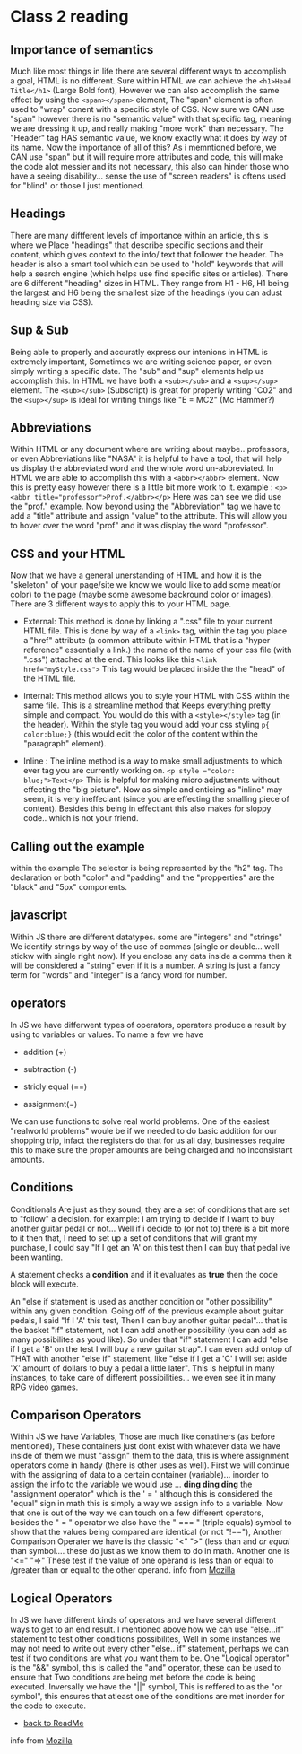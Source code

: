 
# Class 2 reading

## Importance of semantics

Much like most things in life there are several different ways to accomplish a goal, HTML is no different. Sure within HTML we can achieve the  ``<h1>Head Title</h1>``  (Large Bold font), However we can also accomplish the same effect by using the ``<span></span>`` element, The "span" element is often used to "wrap" conent with a specific style of CSS. Now sure we CAN use "span" however there is no "semantic value" with that specific tag, meaning we are dressing it up, and really making "more work" than necessary. The "Header" tag HAS semantic value, we know exactly what it does by way of its name. Now the importance of all of this? As i memntioned before, we CAN use "span" but it will require more attributes and code, this will make the code alot messier and its not necessary, this also can hinder those who have a seeing disability... sense the use of "screen readers" is oftens used for "blind" or those I just mentioned.

## Headings

There are many diffferent levels of importance within an article, this is where we Place "headings" that describe specific sections and their content, which gives context to the info/ text that follower the header. The header is also a smart tool which can be used to "hold" keywords that will help a search engine (which helps use find specific sites or articles).
 There are 6 different "heading" sizes in HTML. They range from H1 - H6, H1 being the largest and H6 being the smallest size of the headings (you can adust heading size via CSS).

## Sup & Sub

Being able to properly and accuratly express our intenions in HTML is extremely important, Sometimes we are writing science paper, or even simply writing a specific date. The "sub" and "sup" elements help us accomplish this.
In HTML we have both a ``<sub></sub>`` and a ``<sup></sup>`` element. The ``<sub></sub>`` (Subscript) is great for properly writing  "C02" and the ``<sup></sup>`` is ideal for writing things like "E = MC2" (Mc Hammer?)

## Abbreviations

Within HTML or any document where are writing about maybe.. professors, or even Abbreviations like "NASA" it is helpful to have a tool, that will help us display the abbreviated word and the whole word un-abbreviated. In HTML we are able to accomplish this with a ``<abbr></abbr>`` element. Now this is pretty easy however there is a little bit more work to it.
example : ``<p><abbr title="professor">Prof.</abbr></p>`` Here was can see we did use the "prof." example. Now beyond using the "Abbreviation" tag we have to add a "title" attribute and assign  "value" to the attribute. This will allow you to hover over the word "prof" and it was display the word "professor".

## CSS and your HTML

Now that we have a general unerstanding of HTML and how it is the "skeleton" of your page/site we know we would like to add some meat(or color) to the page (maybe some awesome backround color or images). There are 3 different ways to apply this to your HTML page.

- External: This method is done by linking a ".css" file to your current HTML file. This is done by way of a ``<link>`` tag, within the tag you place a "href" attribute (a common attribute within HTML that is a "hyper reference" essentially a link.) the name of the name of your css file (with ".css") attached at the end. This looks like this ``<link href="myStyle.css">`` This tag would be placed inside the the "head" of the HTML file.

- Internal: This method allows you to style your HTML with CSS within the same file. This is a streamline method that Keeps everything pretty simple and compact. You would do this with a ``<style></style>`` tag  (in the header). Within the style tag you would add your css styling ``p{ color:blue;}`` (this would edit the color of the content within the "paragraph" element).

- Inline : The inline method is a way to make small adjustments to which ever tag you are currently working on. ``<p style ="color: blue;">Text</p>`` This is helpful for making micro adjustments without effecting the "big picture". Now as simple and enticing as "inline" may seem, it is very ineffeciant (since you are effecting the smalling piece of content). Besides this being in effectiant this also makes for sloppy code.. which is not your friend.

## Calling out the example

within the example The selector is being represented by the "h2" tag. The declaration or both "color" and "padding" and the "propperties" are the "black" and "5px" components.

## javascript

 Within JS there are different datatypes. some are "integers" and "strings" We identify strings by way of the use of commas (single or double... well stickw with single right now). If you enclose any data inside a comma then it will be considered a "string" even if it is a number. A string is just a fancy term for "words" and "integer" is a fancy word for number.

## operators

 In JS we have differwent types of operators, operators produce a result by using to variables or values. To name a few we have

- addition (+)

- subtraction (-)

- stricly equal (==)

- assignment(=)

 We can use functions to solve real world problems. One of the easiest "realworld problems" woule be if we needed to do basic addition for our shopping trip, infact the registers do that for us all day, businesses require this to make sure the proper amounts are being charged and no inconsistant amounts.

## Conditions

Conditionals Are just as they sound, they are a set of conditions that are set to "follow" a decision. for example: I am trying to decide if I want to buy another guitar pedal or not... Well if i decide to (or not to) there is a bit more to it then that, I need to set up a set of conditions that will grant my purchase, I could say "If I get an 'A' on this test then I can buy that pedal ive been wanting.

A statement checks a **condition** and if it evaluates as **true** then the code block will execute.

An "else if statement is used as another condition or "other possibility" within any given condition. Going off of the previous example about guitar pedals, I said "If I 'A' this test, Then I can buy another guitar pedal"... that is the basket "if" statement, not I can add another possibility (you can add as many possibilites as youd like). So under that "if" statement I can add "else if I get a 'B' on the test I will buy a new guitar strap". I can even add ontop of THAT with another "else if" statement, like "else if I get a 'C' I will set aside 'X' amount of dollars to buy a pedal a little later". This is helpful in many instances, to take care of different possibilities... we even see it in many RPG video games.

## Comparison Operators

Within JS we have Variables, Those are much like conatiners (as before mentioned), These containers just dont exist with whatever data we have inside of them we must "assign" them to the data, this is where assignment operators come in handy (there is other uses as well). First we will continue with the assigning of data to a certain container (variable)... inorder to assign the info to the variable we would use ... **ding ding ding** the "assignment operator" which is the ' = ' although this is considered the "equal" sign in math this is simply a way we assign info to a variable. Now that one is out of the way we can touch on a few different operators, besides the " = " operator we also have the " === " (triple equals) symbol to show that the values being compared are identical (or not "!=="), Another Comparison Operater we have is the classic "<" ">" (less than and *or equal* than symbol.... these do just as we know them to do in math. Another one is "<=" "=>" These test if the value of one operand is less than or equal to /greater than or equal to the other operand. info from [Mozilla](https://developer.mozilla.org/en-US/docs/Learn/JavaScript/Building_blocks/conditionals)

## Logical Operators

In JS we have different kinds of operators and we have several different ways to get to an end result. I mentioned above how we can use "else...if" statement to test other conditions possibilites, Well in some instances we may not need to write out every other "else.. if" statement, perhaps we can test if two conditions are what you want them to be. One "Logical operator" is the "&&" symbol, this is called the "and" operator, these can be used to ensure that Two conditions are being met before the code is being executed. Inversally we have the "||" symbol, This is reffered to as the "or symbol", this ensures that atleast one of the conditions are met inorder for the code to execute.

- [back to ReadMe](README.md)

info from [Mozilla](https://developer.mozilla.org/en-US/docs/Learn/JavaScript/Building_blocks/conditionals)
